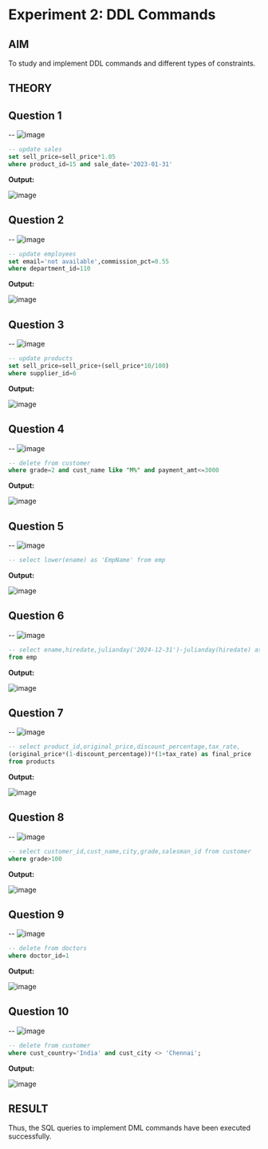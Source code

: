 # Experiment 2: DDL Commands

## AIM
To study and implement DDL commands and different types of constraints.

## THEORY


**Question 1**
--
-- ![image](https://github.com/user-attachments/assets/88ae6e46-bad9-4e73-afec-c705799b49c7)


```sql
-- update sales
set sell_price=sell_price*1.05
where product_id=15 and sale_date='2023-01-31'
```

**Output:**

![image](https://github.com/user-attachments/assets/ff57282c-e288-42d7-ba28-03613565f317)


**Question 2**
---
-- ![image](https://github.com/user-attachments/assets/be44efc6-7c46-4397-96f4-7622de31a069)


```sql
-- update employees
set email='not available',commission_pct=0.55
where department_id=110
```

**Output:**

![image](https://github.com/user-attachments/assets/5eccdc01-4db3-4dcc-ab8b-b0ce950756f2)


**Question 3**
---
-- ![image](https://github.com/user-attachments/assets/8228f35b-abe3-4c92-9f86-465ad42bfcab)


```sql
-- update products
set sell_price=sell_price+(sell_price*10/100)
where supplier_id=6
```

**Output:**

![image](https://github.com/user-attachments/assets/4e2e1c05-e010-4ebf-83b6-48c2b1ed36c5)

**Question 4**
---
-- ![image](https://github.com/user-attachments/assets/d90e7cba-0949-4073-a687-f2ca89848636)


```sql
-- delete from customer
where grade=2 and cust_name like "M%" and payment_amt<=3000
```

**Output:**

![image](https://github.com/user-attachments/assets/29cd4741-3587-400b-bf7d-a78dfc6d1ff1)


**Question 5**
---
-- ![image](https://github.com/user-attachments/assets/687e156d-8257-4ab4-ab74-f0493a6324df)


```sql
-- select lower(ename) as 'EmpName' from emp
```

**Output:**

![image](https://github.com/user-attachments/assets/4fb63dff-03d0-4b7a-a1fd-5ee7024c05a4)


**Question 6**
---
-- ![image](https://github.com/user-attachments/assets/9a44a152-3bcf-4938-a07b-32661011dd08)


```sql
-- select ename,hiredate,julianday('2024-12-31')-julianday(hiredate) as days_worked
from emp
```

**Output:**

![image](https://github.com/user-attachments/assets/26e16e5f-e48a-4f36-9cb1-19d992606146)

**Question 7**
---
-- ![image](https://github.com/user-attachments/assets/2eea4f52-ff49-4b30-b59f-87e5a0befc49)


```sql
-- select product_id,original_price,discount_percentage,tax_rate,
(original_price*(1-discount_percentage))*(1+tax_rate) as final_price
from products
```

**Output:**

![image](https://github.com/user-attachments/assets/9fd022b8-8062-442c-b221-7ab244995187)


**Question 8**
---
-- ![image](https://github.com/user-attachments/assets/c81dabd7-ee1d-4ba4-8d08-8a0fdc661d60)


```sql
-- select customer_id,cust_name,city,grade,salesman_id from customer
where grade>100
```

**Output:**

![image](https://github.com/user-attachments/assets/ff63df33-ab26-4099-8d2d-1ef5feebef5b)


**Question 9**
---
-- ![image](https://github.com/user-attachments/assets/237d401b-ad05-4db4-b293-ee5a9f4cc50b)


```sql
-- delete from doctors
where doctor_id=1
```

**Output:**

![image](https://github.com/user-attachments/assets/2a6a0cfa-8267-4874-87a8-1e0879f4f4d0)


**Question 10**
---
-- ![image](https://github.com/user-attachments/assets/ce8a87f9-00ff-454b-8575-a7ba5fc36a4c)


```sql
-- delete from customer
where cust_country='India' and cust_city <> 'Chennai';

```

**Output:**

![image](https://github.com/user-attachments/assets/adbe7734-1d0a-40d3-b90b-eb6ac02c1f72)


## RESULT
Thus, the SQL queries to implement DML commands have been executed successfully.
